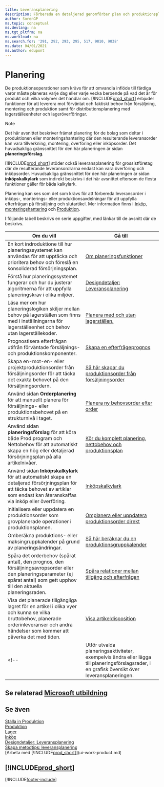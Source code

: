 ```yaml
---
title: Leveransplanering
description: Förbereda en detaljerad genomförbar plan och produktionsplan för slutmontering för försäljnings- och produktionsbehov.
author: SorenGP
ms.topic: conceptual
ms.devlang: na
ms.tgt_pltfrm: na
ms.workload: na
ms.search.for: '291, 292, 293, 295, 517, 9010, 9038'
ms.date: 04/01/2021
ms.author: edupont
---
```

# <a name="planning"></a><a name="planning"></a><a name="planning"></a>Planering

De produktionsoperationer som krävs för att omvandla inflöde till färdiga varor måste planeras varje dag eller varje vecka beroende på vad det är för produkt och vilka volymer det handlar om. [!INCLUDE[prod_short](includes/prod_short.md)] erbjuder funktioner för att leverera mot förväntat och faktiskt behov från försäljning, montering och produktion samt för distributionsplanering med lagerställeenheter och lageröverföringar.

> [!NOTE]
> Det här avsnittet beskriver främst planering för de bolag som deltar i produktionen eller monteringshantering där den resulterande leveransorder kan vara tillverkning, montering, överföring eller inköpsorder. Det huvudsakliga gränssnittet för den här planeringen är sidan **planeringsförslag**.
>
> [!INCLUDE[prod_short](includes/prod_short.md)] stöder också leveransplanering för grossistföretag där de resulterande leveransordrarna endast kan vara överföring och inköpsorder. Huvudsakliga gränssnittet för den här planeringen är sidan **inköpskalkylark** som indirekt beskrivs i det här avsnittet eftersom de flesta funktioner gäller för båda kalkylark.

Planering kan ses som det som krävs för att förbereda leveransorder i inköps-, monterings- eller produktionsavdelningar för att uppfylla efterfrågan på försäljning och slutartikel. Mer information finns i [Inköp](purchasing-manage-purchasing.md), [monteringshantering](assembly-assemble-items.md) och [Produktion](production-manage-manufacturing.md).

I följande tabell beskrivs en serie uppgifter, med länkar till de avsnitt där de beskrivs.  

|**Om du vill**|**Gå till**|  
|------------|-------------|  
|En kort indroduktione till hur planeringssystemet kan användas för att upptäcka och prioritera behov och föreslå en konsoliderad försörjningsplan.|[Om planeringsfunktioner](production-about-planning-functionality.md)|
|Förstå hur planeringssystemet fungerar och hur du justerar algoritmerna för att uppfylla planeringskrav i olika miljöer.|[Designdetaljer: Leveransplanering](design-details-supply-planning.md)|
|Läsa mer om hur planeringslogiken skiljer mellan behov på lagerställen som finns med i inställningarna för lagerställeenhet och behov utan lagerställekoder.|[Planera med och utan lagerställen.](production-planning-with-without-locations.md)|
|Prognostisera efterfrågan utifrån förväntade försäljnings- och produktionskomponenter.|[Skapa en efterfrågeprognos](production-how-to-create-a-forecast.md)|  
|Skapa en-mot-en- eller projektproduktionsorder från försäljningsorder för att täcka det exakta behovet på den försäljningsordern.|[Så här skapar du produktionsorder från försäljningsorder](production-how-to-create-production-orders-from-sales-orders.md)|
|Använd sidan **Orderplanering** för att manuellt planera för försäljnings- eller produktionsbehovet på en strukturnivå i taget.|[Planera ny behovsorder efter order](production-how-to-plan-for-new-demand.md)|
|Använd sidan **planeringsförslag** för att köra både Prod.program och Nettobehov för att automatiskt skapa en hög eller detaljerad försörjningsplan på alla artikelnivåer.|[Kör du komplett planering, nettobehov och produktionsplan](production-how-to-run-mps-and-mrp.md)|
|Använd sidan **Inköpskalkylark** för att automatiskt skapa en detaljerad försörjningsplan för att täcka behovet av artiklar som endast kan återanskaffas via inköp eller överföring.|[Inköpskalkylark](production-about-planning-functionality.md#requisition-worksheet)|  
|initialisera eller uppdatera en produktionsorder som grovplanerade operationer i produktionsplanen.|[Omplanera eller uppdatera produktionsorder direkt](production-how-to-replan-refresh-production-orders.md)|
|Omberäkna produktions- eller maksingruppkalender på grund av planeringsändringar.|[Så här beräknar du en produktionsgruppkalender](production-how-to-create-work-center-calendars.md#to-calculate-a-work-center-calendar)|
|Spåra det orderbehov (spårat antal), den prognos, den försäljningsavropsorder eller den planeringsparameter (ej spårat antal) som gett upphov till den aktuella planeringsraden.|[Spåra relationer mellan tillgång och efterfrågan](production-how-track-demand-supply.md)|
|Visa det planerade tillgängliga lagret för en artikel i olika vyer och kunna se vilka bruttobehov, planerade orderinleveranser och andra händelser som kommer att påverka det med tiden.|[Visa artikeldisposition](inventory-how-availability-overview.md)|  
<!--|Utför utvalda planeringsaktiviteter, exempelvis ändra eller lägga till planeringsförslagsrader, i en grafisk översikt över leveransplaneringen.|[Ändra planeringsförslag i en grafisk vy](production-how-to-modify-planning-suggestions-in-a-graphical-view.md)|-->

## <a name="see-related-microsoft-training"></a><a name="see-related-microsoft-training"></a><a name="see-related-microsoft-training"></a>Se relaterad [Microsoft utbildning](/training/modules/plan-items-dynamics-365-business-central/)

## <a name="see-also"></a><a name="see-also"></a><a name="see-also"></a>Se även

[Ställa in Produktion](production-configure-production-processes.md)  
[Produktion](production-manage-manufacturing.md)  
[Lager](inventory-manage-inventory.md)  
[Inköp](purchasing-manage-purchasing.md)  
[Designdetaljer: Leveransplanering](design-details-supply-planning.md)  
[Skapa metodtips: leveransplanering](setup-best-practices-supply-planning.md)  
[Arbeta med [!INCLUDE[prod_short](includes/prod_short.md)]](ui-work-product.md)

## [!INCLUDE[prod_short](includes/free_trial_md.md)]


[!INCLUDE[footer-include](includes/footer-banner.md)]
